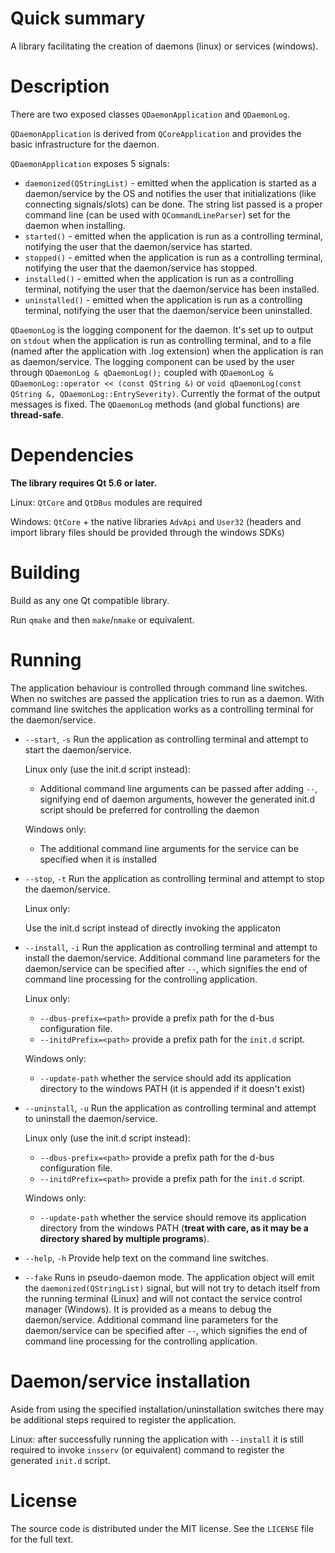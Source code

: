 # Quick summary #
A library facilitating the creation of daemons (linux) or services (windows).

# Description #

There are two exposed classes `QDaemonApplication` and `QDaemonLog`.

`QDaemonApplication` is derived from `QCoreApplication` and provides the basic infrastructure for the daemon.

`QDaemonApplication` exposes 5 signals:

* `daemonized(QStringList)` - emitted when the application is started as a daemon/service by the OS and notifies the user that initializations (like connecting signals/slots) can be done. The string list passed is a proper command line (can be used with `QCommandLineParser`) set for the daemon when installing.
* `started()` - emitted when the application is run as a controlling terminal, notifying the user that the daemon/service has started.
* `stopped()` - emitted when the application is run as a controlling terminal, notifying the user that the daemon/service has stopped.
* `installed()` - emitted when the application is run as a controlling terminal, notifying the user that the daemon/service has been installed.
* `uninstalled()` - emitted when the application is run as a controlling terminal, notifying the user that the daemon/service been uninstalled.

`QDaemonLog` is the logging component for the daemon. It's set up to output on `stdout` when the application is run as controlling terminal, and to a file (named after the application with .log extension) when the application is ran as daemon/service.
The logging component can be used by the user through `QDaemonLog & qDaemonLog();` coupled with `QDaemonLog & QDaemonLog::operator << (const QString &)` or `void qDaemonLog(const QString &, QDaemonLog::EntrySeverity)`. Currently the format of the output messages is fixed.
The `QDaemonLog` methods (and global functions) are **thread-safe**.

# Dependencies #

**The library requires Qt 5.6 or later.**

Linux: `QtCore` and `QtDBus` modules are required

Windows: `QtCore` + the native libraries `AdvApi` and `User32` (headers and import library files should be provided through the windows SDKs)

# Building #

Build as any one Qt compatible library.

Run `qmake` and then `make`/`nmake` or equivalent.

# Running #

The application behaviour is controlled through command line switches. When no switches are passed the application tries to run as a daemon. With command line switches the application works as a controlling terminal for the daemon/service.

* `--start`, `-s` Run the application as controlling terminal and attempt to start the daemon/service.

    Linux only (use the init.d script instead):

    * Additional command line arguments can be passed after adding `--`, signifying end of daemon arguments, however the generated init.d script should be preferred for controlling the daemon

    Windows only:

    * The additional command line arguments for the service can be specified when it is installed

* `--stop`, `-t` Run the application as controlling terminal and attempt to stop the daemon/service.

    Linux only:

    Use the init.d script instead of directly invoking the applicaton

* `--install`, `-i` Run the application as controlling terminal and attempt to install the daemon/service. Additional command line parameters for the daemon/service can be specified after `--`, which signifies the end of command line processing for the controlling application.

    Linux only:

    * `--dbus-prefix=<path>` provide a prefix path for the d-bus configuration file.
    * `--initdPrefix=<path>` provide a prefix path for the `init.d` script.

    Windows only:

    * `--update-path` whether the service should add its application directory to the windows PATH (it is appended if it doesn't exist)

* `--uninstall`, `-u` Run the application as controlling terminal and attempt to uninstall the daemon/service.

    Linux only (use the init.d script instead):

    * `--dbus-prefix=<path>` provide a prefix path for the d-bus configuration file.
    * `--initdPrefix=<path>` provide a prefix path for the `init.d` script.

    Windows only:

    * `--update-path` whether the service should remove its application directory from the windows PATH (**treat with care, as it may be a directory shared by multiple programs**).

* `--help`, `-h` Provide help text on the command line switches.
* `--fake` Runs in pseudo-daemon mode. The application object will emit the `daemonized(QStringList)` signal, but will not try to detach itself from the running terminal (Linux) and will not contact the service control manager (Windows). It is provided as a means to debug the daemon/service. Additional command line parameters for the daemon/service can be specified after `--`, which signifies the end of command line processing for the controlling application.

# Daemon/service installation #

Aside from using the specified installation/uninstallation switches there may be additional steps required to register the application.

Linux: after successfully running the application with `--install` it is still required to invoke `insserv` (or equivalent) command to register the generated `init.d` script.

# License #

The source code is distributed under the MIT license. See the `LICENSE` file for the full text.